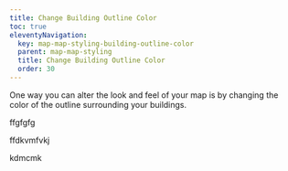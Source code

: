```yaml
---
title: Change Building Outline Color
toc: true
eleventyNavigation:
  key: map-map-styling-building-outline-color
  parent: map-map-styling
  title: Change Building Outline Color
  order: 30
---
```


One way you can alter the look and feel of your map is by changing the color of the outline surrounding your buildings.

<mi-tabs>
<mi-tab label="Android" tab-for="Android"></mi-tab>
<mi-tab label="iOS" tab-for="iOS"></mi-tab>
<mi-tab label="Web" tab-for="Web"></mi-tab>
<mi-tab-panel id="Android">

ffgfgfg

</mi-tab-panel>
<mi-tab-panel id="iOS">

ffdkvmfvkj

</mi-tab-panel>
<mi-tab-panel id="Web">

kdmcmk

</mi-tab-panel>
</mi-tabs>
